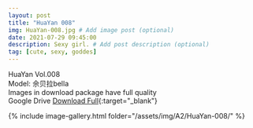 ```yaml
---
layout: post
title: "HuaYan 008"
img: HuaYan-008.jpg # Add image post (optional)
date: 2021-07-29 09:45:00
description: Sexy girl. # Add post description (optional)
tag: [cute, sexy, goddes]
---
```

HuaYan Vol.008  
Model: 佘贝拉bella    
Images in download package have full quality                    
Google Drive [Download Full](http://gestyy.com/eoAg8a){:target="_blank"}

{% include image-gallery.html folder="/assets/img/A2/HuaYan-008/" %}
